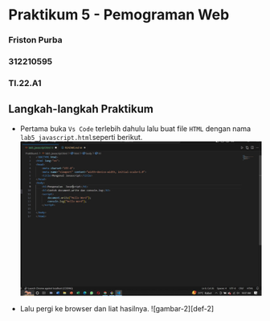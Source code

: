 # Praktikum 5 - Pemograman Web
### Friston Purba
### 312210595
### TI.22.A1

## Langkah-langkah Praktikum 
- Pertama buka `Vs Code` terlebih dahulu lalu buat file `HTML` dengan nama `lab5_javascript.html`seperti berikut.
![gambar-1][def-1]
 
 [def-1]: /image/ss1.jpg

 - Lalu pergi ke browser  dan liat hasilnya.
 ![gambar-2][def-2]

 [def-1]: /image/ss2.jpg
